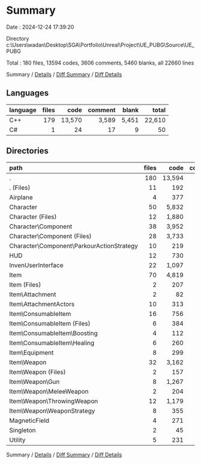 # Summary

Date : 2024-12-24 17:39:20

Directory c:\\Users\\wadan\\Desktop\\SGA\\Portfolio\\Unreal\\Project\\UE_PUBG\\Source\\UE_PUBG

Total : 180 files,  13594 codes, 3606 comments, 5460 blanks, all 22660 lines

Summary / [Details](details.md) / [Diff Summary](diff.md) / [Diff Details](diff-details.md)

## Languages
| language | files | code | comment | blank | total |
| :--- | ---: | ---: | ---: | ---: | ---: |
| C++ | 179 | 13,570 | 3,589 | 5,451 | 22,610 |
| C# | 1 | 24 | 17 | 9 | 50 |

## Directories
| path | files | code | comment | blank | total |
| :--- | ---: | ---: | ---: | ---: | ---: |
| . | 180 | 13,594 | 3,606 | 5,460 | 22,660 |
| . (Files) | 11 | 192 | 76 | 94 | 362 |
| Airplane | 4 | 377 | 93 | 164 | 634 |
| Character | 50 | 5,832 | 1,590 | 2,308 | 9,730 |
| Character (Files) | 12 | 1,880 | 588 | 741 | 3,209 |
| Character\\Component | 38 | 3,952 | 1,002 | 1,567 | 6,521 |
| Character\\Component (Files) | 28 | 3,733 | 953 | 1,428 | 6,114 |
| Character\\Component\\ParkourActionStrategy | 10 | 219 | 49 | 139 | 407 |
| HUD | 12 | 730 | 254 | 374 | 1,358 |
| InvenUserInterface | 22 | 1,097 | 303 | 457 | 1,857 |
| Item | 70 | 4,819 | 1,179 | 1,837 | 7,835 |
| Item (Files) | 2 | 207 | 99 | 85 | 391 |
| Item\\Attachment | 2 | 82 | 8 | 25 | 115 |
| Item\\AttachmentActors | 10 | 313 | 42 | 90 | 445 |
| Item\\ConsumableItem | 16 | 756 | 132 | 334 | 1,222 |
| Item\\ConsumableItem (Files) | 6 | 384 | 83 | 176 | 643 |
| Item\\ConsumableItem\\Boosting | 4 | 112 | 16 | 50 | 178 |
| Item\\ConsumableItem\\Healing | 6 | 260 | 33 | 108 | 401 |
| Item\\Equipment | 8 | 299 | 74 | 145 | 518 |
| Item\\Weapon | 32 | 3,162 | 824 | 1,158 | 5,144 |
| Item\\Weapon (Files) | 2 | 157 | 58 | 65 | 280 |
| Item\\Weapon\\Gun | 8 | 1,267 | 208 | 318 | 1,793 |
| Item\\Weapon\\MeleeWeapon | 2 | 204 | 75 | 82 | 361 |
| Item\\Weapon\\ThrowingWeapon | 12 | 1,179 | 399 | 544 | 2,122 |
| Item\\Weapon\\WeaponStrategy | 8 | 355 | 84 | 149 | 588 |
| MagneticField | 4 | 271 | 70 | 135 | 476 |
| Singleton | 2 | 45 | 11 | 26 | 82 |
| Utility | 5 | 231 | 30 | 65 | 326 |

Summary / [Details](details.md) / [Diff Summary](diff.md) / [Diff Details](diff-details.md)